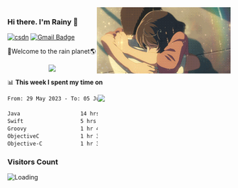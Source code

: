 <img  align='right' height="150" src="https://github.com/LikeRainDay/LikeRainDay/blob/master/pic/img_rain_1.gif?raw=true">



### Hi there. I'm Rainy :lemon:

[![csdn](https://img.shields.io/badge/-csdn-c14438?style=flat-square&logo=c&logoColor=white)](https://blog.csdn.net/qq_15807167)
[![Gmail Badge](https://img.shields.io/badge/-gmail-c14438?style=flat-square&logo=Gmail&logoColor=white&link=mailto:houshuai0816@gmail.com)](mailto:houshuai0816@gmail.com)

🚀Welcome to the rain planet🌎

<center>
<img align='center'  src="https://source.unsplash.com/user/rainyhehe/likes">
</center>

📊 **This week I spent my time on**

<img align='right'   width="300" src="https://github-readme-stats.vercel.app/api?username=LikeRainDay&show_icons=true&title_color=fff&icon_color=79ff97&text_color=9f9f9f&bg_color=151515&count_private=true">

<!--START_SECTION:waka-->

```txt
From: 29 May 2023 - To: 05 June 2023

Java                   14 hrs 55 mins  ███████████▓░░░░░░░░░░░░░   46.26 %
Swift                  5 hrs 29 mins   ████▒░░░░░░░░░░░░░░░░░░░░   17.03 %
Groovy                 1 hr 47 mins    █▒░░░░░░░░░░░░░░░░░░░░░░░   05.57 %
ObjectiveC             1 hr 36 mins    █▒░░░░░░░░░░░░░░░░░░░░░░░   04.98 %
Objective-C            1 hr 34 mins    █▒░░░░░░░░░░░░░░░░░░░░░░░   04.89 %
```

<!--END_SECTION:waka-->

### Visitors Count
<img align="left" src = "https://profile-counter.glitch.me/LikeRainDay/count.svg" alt ="Loading">
